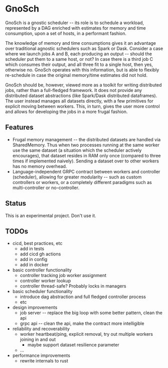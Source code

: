 # GnoSch
GnoSch is a gnostic scheduler -- its role is to schedule a workload, represented by a DAG enriched with estimates for memory and time consumption, upon a set of hosts, in a performant fashion.

The knowledge of memory and time consumptions gives it an advantage over traditional agnostic schedulers such as Spark or Dask.
Consider a case where we launch jobs A and B, each producing an output -- should the scheduler put them to a same host, or not?
In case there is a third job C which consumes their output, and all three fit to a single host, then yes, otherwise no.
GnoSch operates with this information, but is able to flexibly re-schedule in case the original memory/time estimates did not hold.

GnoSch should be, however, viewed more as a toolkit for writing distributed jobs, rather than a full-fledged framework.
It does not provide any distributed dataset abstractions (like Spark/Dask distributed dataframes).
The user instead manages all datasets directly, with a few primitives for explicit moving between workers.
This, in turn, gives the user more control and allows for developing the jobs in a more frugal fashion.

## Features
* Frugal memory management -- the distributed datasets are handled via SharedMemory. Thus when two processes running at the same worker use the same dataset (a situation which the scheduler actively encourages), that dataset resides in RAM only once (compared to three times if implemented naively). Sending a dataset over to other workers has no memory overhead.
* Language-independent GRPC contract between workers and controller (scheduler), allowing for greater modularity -- such as custom controllers or workers, or a completely different paradigms such as multi-controller or no-controller.

## Status
This is an experimental project.
Don't use it.

## TODOs
- cicd, best practices, etc
  - add in tests
  - add cicd gh actions
  - add in config
  - add in docker
- basic controller functionality
  - controller tracking job worker assignment
  - controller worker lookup
  - controller thread-safe? Probably locks in managers
- basic scheduler functionality
  - introduce dag abstraction and full fledged controller process
  - etc
- design improvements
  - job server -- replace the big loop with some better pattern, clean the api
  - grpc api -- clean the api, make the contract more intelligible
- reliability and recoverability
  - worker heartbeat/ping, explicit removal, try out multiple workers joining in and out
    - maybe support dataset resilience parameter
  - ...
- performance improvements
  - rewrite internals to rust
